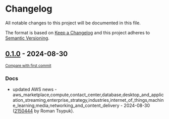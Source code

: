 # Changelog

All notable changes to this project will be documented in this file.

The format is based on [Keep a Changelog](http://keepachangelog.com/en/1.0.0/)
and this project adheres to [Semantic Versioning](http://semver.org/spec/v2.0.0.html).

<!-- insertion marker -->
## [0.1.0](https://github.com/tsypuk/aws-news/releases/tag/ver-2024-08-300.1.0) - 2024-08-30

<small>[Compare with first commit](https://github.com/tsypuk/aws-news/compare/d6ad17485c78a3bacf7284d6eb31de2cbd942fcf...ver-2024-08-30)</small>

### Docs

- updated AWS news - aws_marketplace,compute,contact_center,database,desktop_and_application_streaming,enterprise_strategy,industries,internet_of_things,machine_learning,media,networking_and_content_delivery - 2024-08-30 ([2150444](https://github.com/tsypuk/aws-news/commit/2150444c50c0ab41f353b1c863ef767fe84f94b1) by Roman Tsypuk).

